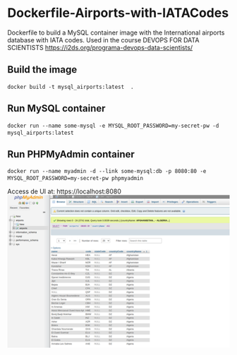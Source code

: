 # Dockerfile-Airports-with-IATACodes
Dockerfile to build a MySQL container image with the International airports database with IATA codes.
Used in the course DEVOPS FOR DATA SCIENTISTS https://i2ds.org/programa-devops-data-scientists/

## Build the image

```
docker build -t mysql_airports:latest  .
```

## Run MySQL container

```
docker run --name some-mysql -e MYSQL_ROOT_PASSWORD=my-secret-pw -d mysql_airports:latest
```

## Run PHPMyAdmin container

```
docker run --name myadmin -d --link some-mysql:db -p 8080:80 -e MYSQL_ROOT_PASSWORD=my-secret-pw phpmyadmin
```

Access de UI at: https://localhost:8080
![PHPMyADMIN](screenshots/screenshot.png)

